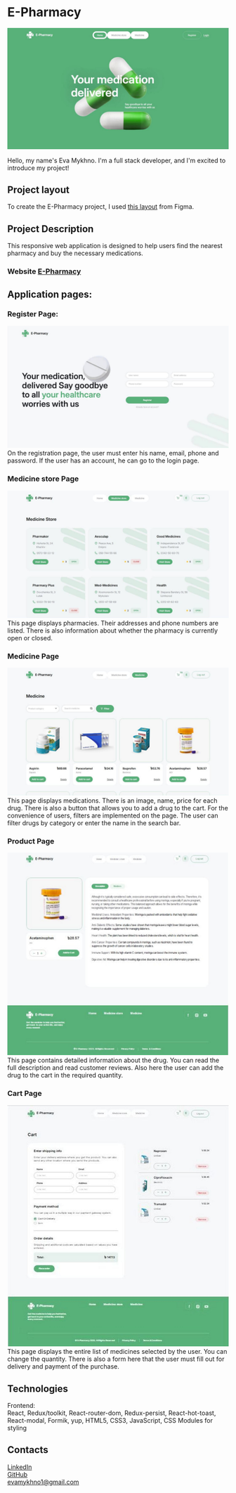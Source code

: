 # E-Pharmacy

![Screenshot of my projects' homepage](/public/homepage.jpg)

Hello, my name's Eva Mykhno. I'm a full stack developer, and I'm excited to introduce my project!

## Project layout

To create the E-Pharmacy project, I used [this layout](<https://www.figma.com/file/qrKzOBVqM6zOZNFkTOpEO0/E-PHARMACY-(clients)?type=design&node-id=0-1&mode=design&t=O9kTuPJAS2bjEuwM-0>) from Figma.

## Project Description

This responsive web application is designed to help users find the nearest pharmacy and buy the necessary medications.

### Website [E-Pharmacy](https://e-pharmacy-front.vercel.app/)

## Application pages:

### Register Page:

![Screenshot of my projects' register page](/public/register.jpg)
On the registration page, the user must enter his name, email, phone and password. If the user has an account, he can go to the login page.

### Medicine store Page

![Screenshot of my projects' medicine-store page](/public/medicine-stores.jpg)
This page displays pharmacies. Their addresses and phone numbers are listed. There is also information about whether the pharmacy is currently open or closed.

### Medicine Page

![Screenshot of my projects' medicine page](/public/medicine.jpg)
This page displays medications. There is an image, name, price for each drug. There is also a button that allows you to add a drug to the cart. For the convenience of users, filters are implemented on the page. The user can filter drugs by category or enter the name in the search bar.

### Product Page

![Screenshot of my projects' product page](/public/product.jpg)
This page contains detailed information about the drug. You can read the full description and read customer reviews. Also here the user can add the drug to the cart in the required quantity.

### Cart Page

![Screenshot of my projects' cart page](/public/cart.jpg)
This page displays the entire list of medicines selected by the user. You can change the quantity. There is also a form here that the user must fill out for delivery and payment of the purchase.

## Technologies

Frontend:  
React, Redux/toolkit, React-router-dom, Redux-persist, React-hot-toast, React-modal, Formik, yup, HTML5, CSS3, JavaScript, CSS Modules for styling

## Contacts

[LinkedIn](https://www.linkedin.com/in/eva-mykhno/)  
[GitHub](https://github.com/Eva-Mykhno)  
evamykhno1@gmail.com
